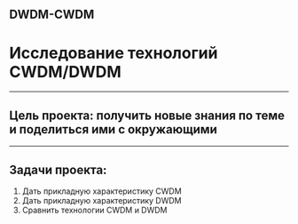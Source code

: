 ## DWDM-CWDM
# Исследование технологий CWDM/DWDM

***

## Цель проекта: получить новые знания по теме и поделиться ими с окружающими
***
## Задачи проекта:
1. Дать прикладную характеристику CWDM
2. Дать прикладную характеристику DWDM
3. Сравнить технологии CWDM и DWDM
